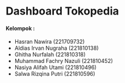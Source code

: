 # Dashboard Tokopedia

#### Kelompok : 
- Hasran Nawira (221709732)
- Aldias Irvan Nugraha (221810138)
- Ghitha Nurfalah (221810318)
- Muhammad Fachry Nazuli (221810452)
- Nasiya Alifah Utami (221810496)
- Salwa Rizqina Putri (221810596)
